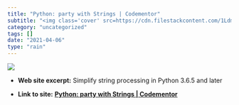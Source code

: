 ```yaml
---
title: "Python: party with Strings | Codementor"
subtitle: "<img class='cover' src=https://cdn.filestackcontent.com/1LdmGcaxSbOTIDa4TFp8>"
category: "uncategorized"
tags: []
date: "2021-04-06"
type: "rain"
---
```

<img class="cover" src=https://cdn.filestackcontent.com/1LdmGcaxSbOTIDa4TFp8>



* **Web site excerpt:** Simplify string processing in Python 3.6.5 and later

* **Link to site:** **[Python: party with Strings | Codementor](https://www.codementor.io/milesak60/python-party-with-strings-jps4ek1k1)**